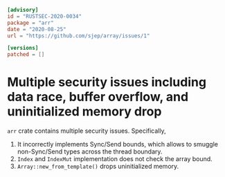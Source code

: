 ```toml
[advisory]
id = "RUSTSEC-2020-0034"
package = "arr"
date = "2020-08-25"
url = "https://github.com/sjep/array/issues/1"

[versions]
patched = []
```

# Multiple security issues including data race, buffer overflow, and uninitialized memory drop

`arr` crate contains multiple security issues. Specifically,

1. It incorrectly implements Sync/Send bounds, which allows to smuggle non-Sync/Send types across the thread boundary.
2. `Index` and `IndexMut` implementation does not check the array bound.
3. `Array::new_from_template()` drops uninitialized memory.
